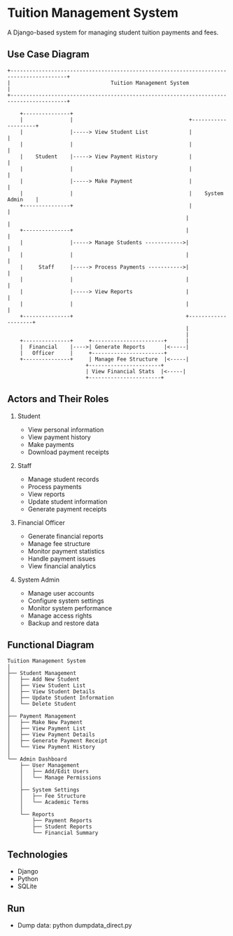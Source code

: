 # Tuition Management System

A Django-based system for managing student tuition payments and fees.

## Use Case Diagram

```
+----------------------------------------------------------------------------------------+
|                                Tuition Management System                                 |
+----------------------------------------------------------------------------------------+
                                          
    +---------------+
    |               |                                     +--------------------+
    |               |-----> View Student List             |                    |
    |               |                                     |                    |
    |    Student    |-----> View Payment History          |                    |
    |               |                                     |                    |
    |               |-----> Make Payment                  |                    |
    |               |                                     |    System Admin    |
    +---------------+                                     |                    |
                                                         |                    |
    +---------------+                                    |                    |
    |               |-----> Manage Students ------------>|                    |
    |               |                                    |                    |
    |     Staff     |-----> Process Payments ----------->|                    |
    |               |                                    |                    |
    |               |-----> View Reports                 |                    |
    |               |                                    |                    |
    +---------------+                                    +--------------------+
                                                         |
                                                         |
    +---------------+     +-----------------------+      |
    |  Financial    |---->| Generate Reports      |<-----|
    |   Officer     |     +-----------------------+
    +---------------+     | Manage Fee Structure  |<-----|
                         +-----------------------+
                         | View Financial Stats  |<-----|
                         +-----------------------+

```

## Actors and Their Roles

1. Student
   - View personal information
   - View payment history
   - Make payments
   - Download payment receipts

2. Staff
   - Manage student records
   - Process payments
   - View reports
   - Update student information
   - Generate payment receipts

3. Financial Officer
   - Generate financial reports
   - Manage fee structure
   - Monitor payment statistics
   - Handle payment issues
   - View financial analytics

4. System Admin
   - Manage user accounts
   - Configure system settings
   - Monitor system performance
   - Manage access rights
   - Backup and restore data

## Functional Diagram

```
Tuition Management System
│
├── Student Management
│   ├── Add New Student
│   ├── View Student List
│   ├── View Student Details
│   ├── Update Student Information
│   └── Delete Student
│
├── Payment Management
│   ├── Make New Payment
│   ├── View Payment List
│   ├── View Payment Details
│   ├── Generate Payment Receipt
│   └── View Payment History
│
└── Admin Dashboard
    ├── User Management
    │   ├── Add/Edit Users
    │   └── Manage Permissions
    │
    ├── System Settings
    │   ├── Fee Structure
    │   └── Academic Terms
    │
    └── Reports
        ├── Payment Reports
        ├── Student Reports
        └── Financial Summary 

```

## Technologies
- Django
- Python
- SQLite


## Run
- Dump data: python dumpdata_direct.py 